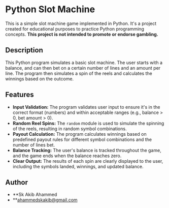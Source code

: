 # Python Slot Machine

This is a simple slot machine game implemented in Python.  It's a project created for educational purposes to practice Python programming concepts.  **This project is not intended to promote or endorse gambling.**

## Description

This Python program simulates a basic slot machine. The user starts with a balance, and can then bet on a certain number of lines and an amount per line. The program then simulates a spin of the reels and calculates the winnings based on the outcome.

## Features

* **Input Validation:**  The program validates user input to ensure it's in the correct format (numbers) and within acceptable ranges (e.g., balance > 0, bet amount > 0).
* **Random Reel Spins:** The `random` module is used to simulate the spinning of the reels, resulting in random symbol combinations.
* **Payout Calculation:**  The program calculates winnings based on predefined payout rules for different symbol combinations and the number of lines bet.
* **Balance Tracking:** The user's balance is tracked throughout the game, and the game ends when the balance reaches zero.
* **Clear Output:** The results of each spin are clearly displayed to the user, including the symbols landed, winnings, and updated balance.

## Author

* **Sk Akib Ahammed
* **ahammedskakib@gmail.com
